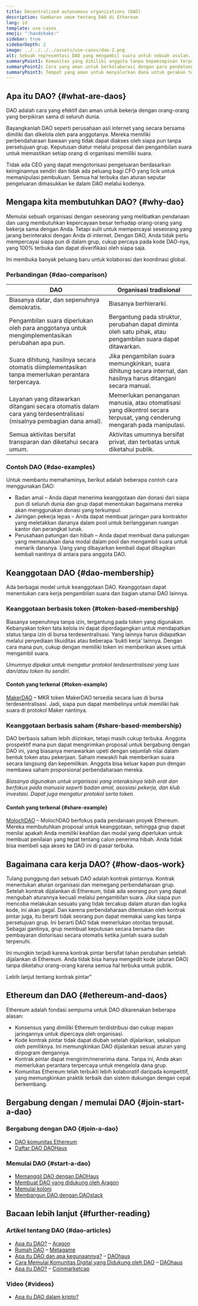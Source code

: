 ```yaml
---
title: Decentralized autonomous organizations (DAO)
description: Gambaran umum tentang DAO di Ethereum
lang: id
template: use-cases
emoji: ":handshake:"
sidebar: true
sidebarDepth: 2
image: ../../../../assets/use-cases/dao-2.png
alt: Sebuah representasi DAO yang mengambil suara untuk sebuah usulan.
summaryPoint1: Komunitas yang dimiliki anggota tanpa kepemimpinan terpusat.
summaryPoint2: Cara yang aman untuk berkolaborasi dengan para pendatang baru di internet.
summaryPoint3: Tempat yang aman untuk menyalurkan dana untuk gerakan tertentu.
---
```


## Apa itu DAO? {#what-are-daos}

DAO adalah cara yang efektif dan aman untuk bekerja dengan orang-orang yang berpikiran sama di seluruh dunia.

Bayangkanlah DAO seperti perusahaan asli internet yang secara bersama dimiliki dan dikelola oleh para anggotanya. Mereka memiliki perbendaharaan bawaan yang tidak dapat diakses oleh siapa pun tanpa persetujuan grup. Keputusan diatur melalui proposal dan pengambilan suara untuk memastikan setiap orang di organisasi memiliki suara.

Tidak ada CEO yang dapat mengotorisasi pengeluaran berdasarkan keinginannya sendiri dan tidak ada peluang bagi CFO yang licik untuk memanipulasi pembukuan. Semua hal terbuka dan aturan seputar pengeluaran dimasukkan ke dalam DAO melalui kodenya.

## Mengapa kita membutuhkan DAO? {#why-dao}

Memulai sebuah organisasi dengan seseorang yang melibatkan pendanaan dan uang membutuhkan kepercayaan besar terhadap orang-orang yang bekerja sama dengan Anda. Tetapi sulit untuk mempercayai seseorang yang jarang berinteraksi dengan Anda di internet. Dengan DAO, Anda tidak perlu mempercayai siapa pun di dalam grup, cukup percaya pada kode DAO-nya, yang 100% terbuka dan dapat diverifikasi oleh siapa saja.

Ini membuka banyak peluang baru untuk kolaborasi dan koordinasi global.

### Perbandingan {#dao-comparison}

| DAO                                                                                                                 | Organisasi tradisional                                                                                                   |
| ------------------------------------------------------------------------------------------------------------------- | ------------------------------------------------------------------------------------------------------------------------ |
| Biasanya datar, dan sepenuhnya demokratis.                                                                          | Biasanya berhierarki.                                                                                                    |
| Pengambilan suara diperlukan oleh para anggotanya untuk mengimplementasikan perubahan apa pun.                      | Bergantung pada struktur, perubahan dapat diminta oleh satu pihak, atau pengambilan suara dapat ditawarkan.              |
| Suara dihitung, hasilnya secara otomatis diimplementasikan tanpa memerlukan perantara terpercaya.                   | Jika pengambilan suara memungkinkan, suara dihitung secara internal, dan hasilnya harus ditangani secara manual.         |
| Layanan yang ditawarkan ditangani secara otomatis dalam cara yang terdesentralisasi (misalnya pembagian dana amal). | Memerlukan penanganan manusia, atau otomatisasi yang dikontrol secara terpusat, yang cenderung mengarah pada manipulasi. |
| Semua aktivitas bersifat transparan dan diketahui secara umum.                                                      | Aktivitas umumnya bersifat privat, dan terbatas untuk diketahui publik.                                                  |

### Contoh DAO {#dao-examples}

Untuk membantu memahaminya, berikut adalah beberapa contoh cara menggunakan DAO:

- Badan amal – Anda dapat menerima keanggotaan dan donasi dari siapa pun di seluruh dunia dan grup dapat menentukan bagaimana mereka akan menggunakan donasi yang terkumpul.
- Jaringan pekerja lepas – Anda dapat membuat jaringan para kontraktor yang meletakkan dananya dalam pool untuk berlangganan ruangan kantor dan perangkat lunak.
- Perusahaan patungan dan hibah – Anda dapat membuat dana patungan yang memasukkan dana modal dalam pool dan mengambil suara untuk menarik dananya. Uang yang dibayarkan kembali dapat dibagikan kembali nantinya di antara para anggota DAO.

## Keanggotaan DAO {#dao-membership}

Ada berbagai model untuk keanggotaan DAO. Keanggotaan dapat menentukan cara kerja pengambilan suara dan bagian utamai DAO lainnya.

### Keanggotaan berbasis token {#token-based-membership}

Biasanya sepenuhnya tanpa izin, tergantung pada token yang digunakan. Kebanyakan token tata kelola ini dapat diperdagangkan untuk mendapatkan status tanpa izin di bursa terdesentralisasi. Yang lainnya harus didapatkan melalui penyediaan likuiditas atau beberapa ‘bukti kerja’ lainnya. Dengan cara mana pun, cukup dengan memiliki token ini memberikan akses untuk mengambil suara.

_Umumnya dipakai untuk mengatur protokol terdesentralisasi yang luas dan/atau token itu sendiri._

#### Contoh yang terkenal {#token-example}

[MakerDAO](https://makerdao.com) – MKR token MakerDAO tersedia secara luas di bursa terdesentralisasi. Jadi, siapa pun dapat membelinya untuk memiliki hak suara di protokol Maker nantinya.

### Keanggotaan berbasis saham {#share-based-membership}

DAO berbasis saham lebih diizinkan, tetapi masih cukup terbuka. Anggota prospektif mana pun dapat mengirimkan proposal untuk bergabung dengan DAO ini, yang biasanya menawarkan upeti dengan sejumlah nilai dalam bentuk token atau pekerjaan. Saham mewakili hak memberikan suara secara langsung dan kepemilikan. Anggota bisa keluar kapan pun dengan membawa saham proporsional perbendaharaan mereka.

_Biasanya digunakan untuk organisasi yang interaksinya lebih erat dan berfokus pada manusia seperti badan amal, asosiasi pekerja, dan klub investasi. Dapat juga mengatur protokol serta token._

#### Contoh yang terkenal {#share-example}

[MolochDAO](http://molochdao.com/) – MolochDAO berfokus pada pendanaan proyek Ethereum. Mereka membutuhkan proposal untuk keanggotaan, sehingga grup dapat menilai apakah Anda memiliki keahlian dan modal yang diperlukan untuk membuat penilaian yang tepat tentang calon penerima hibah. Anda tidak bisa membeli saja akses ke DAO ini di pasar terbuka.

## Bagaimana cara kerja DAO? {#how-daos-work}

Tulang punggung dari sebuah DAO adalah kontrak pintarnya. Kontrak menentukan aturan organisasi dan memegang perbendaharaan grup. Setelah kontrak dijalankan di Ethereum, tidak ada seorang pun yang dapat mengubah aturannya kecuali melalui pengambilan suara. Jika siapa pun mencoba melakukan sesuatu yang tidak tercakup dalam aturan dan logika kode, ini akan gagal. Dan karena perbendaharaan ditentukan oleh kontrak pintar juga, itu berarti tidak seorang pun dapat memakai uang kas tanpa persetujuan grup. Ini berarti DAO tidak memerlukan otoritas terpusat. Sebagai gantinya, grup membuat keputusan secara bersama dan pembayaran diotorisasi secara otomatis ketika jumlah suara sudah terpenuhi.

Ini mungkin terjadi karena kontrak pintar bersifat tahan perubahan setelah dijalankan di Ethereum. Anda tidak bisa hanya mengedit kode (aturan DAO) tanpa diketahui orang-orang karena semua hal terbuka untuk publik.

<DocLink to="/developers/docs/smart-contracts/">
  Lebih lanjut tentang kontrak pintar"
</DocLink>

## Ethereum dan DAO {#ethereum-and-daos}

Ethereum adalah fondasi sempurna untuk DAO dikarenakan beberapa alasan:

- Konsensus yang dimiliki Ethereum terdistribusi dan cukup mapan jaringannya untuk dipercaya oleh organisasi.
- Kode kontrak pintar tidak dapat diubah setelah dijalankan, sekalipun oleh pemiliknya. Ini memungkinkan DAO dijalankan sesuai aturan yang dirpogram dengannya.
- Kontrak pintar dapat mengirim/menerima dana. Tanpa ini, Anda akan memerlukan perantara terpercaya untuk mengelola dana grup.
- Komunitas Ethereum telah terbukti lebih kolaboratif daripada kompetitif, yang memungkinkan praktik terbaik dan sistem dukungan dengan cepat berkembang.

## Bergabung dengan / memulai DAO {#join-start-a-dao}

### Bergabung dengan DAO {#join-a-dao}

- [DAO komunitas Ethereum](/community/#decentralized-autonomous-organizations-daos/community/#decentralized-autonomous-organizations-daos)
- [Daftar DAO DAOHaus](https://app.daohaus.club/explore)

### Memulai DAO {#start-a-dao}

- [Memanggil DAO dengan DAOHaus](https://app.daohaus.club/summon)
- [Membuat DAO yang didukung oleh Aragon](https://aragon.org/product)
- [Memulai koloni](https://colony.io/)
- [Membangun DAO dengan DAOstack](https://daostack.io/)

## Bacaan lebih lanjut {#further-reading}

### Artikel tentang DAO {#dao-articles}

- [Apa itu DAO?](https://aragon.org/dao) – [Aragon](https://aragon.org/)
- [Rumah DAO](https://wiki.metagame.wtf/docs/great-houses/house-of-daos) – [Metagame](https://wiki.metagame.wtf/)
- [Apa itu DAO dan apa kegunaannya?](https://daohaus.substack.com/p/-what-is-a-dao-and-what-is-it-for) – [DAOhaus](https://daohaus.club/)
- [Cara Memulai Komunitas Digital yang Didukung oleh DAO](https://daohaus.substack.com/p/four-and-a-half-steps-to-start-a) – [DAOhaus](https://daohaus.club/)
- [Apa itu DAO?](https://coinmarketcap.com/alexandria/article/what-is-a-dao) – [Coinmarketcap](https://coinmarketcap.com)

### Video {#videos}

- [Apa itu DAO dalam kripto?](https://youtu.be/KHm0uUPqmVE)
